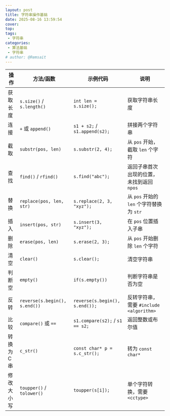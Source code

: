 ```yaml
---
layout: post
title: 字符串操作基础
date: 2025-08-16 13:59:54
cover: 
top: 
tags: 
 - 字符串
categories: 
 - 算法基础
 - 字符串
# author: @Remsait
---
```


| 操作 | 方法/函数 | 示例代码 | 说明 |
|------|-----------|----------|------|
| 获取长度 | `s.size()` / `s.length()` | `int len = s.size();` | 获取字符串长度 |
| 连接 | `+` 或 `append()` | `s1 + s2;` / `s1.append(s2);` | 拼接两个字符串 |
| 截取 | `substr(pos, len)` | `s.substr(2, 4);` | 从 `pos` 开始，截取 `len` 个字符 |
| 查找 | `find()` / `rfind()` | `s.find("abc");` | 返回子串首次出现的位置，未找到返回 `npos` |
| 替换 | `replace(pos, len, str)` | `s.replace(2, 3, "xyz");` | 从 `pos` 开始的 `len` 个字符替换为 `str` |
| 插入 | `insert(pos, str)` | `s.insert(3, "xyz");` | 在 `pos` 位置插入子串 |
| 删除 | `erase(pos, len)` | `s.erase(2, 3);` | 从 `pos` 开始删除 `len` 个字符 |
| 清空 | `clear()` | `s.clear();` | 清空字符串 |
| 判断空 | `empty()` | `if(s.empty())` | 判断字符串是否为空 |
| 反转 | `reverse(s.begin(), s.end())` | `reverse(s.begin(), s.end());` | 反转字符串，需要 `#include <algorithm>` |
| 比较 | `compare()` 或 `==` | `s1.compare(s2);` / `s1 == s2;` | 返回整数或布尔值 |
| 转换为C串 | `c_str()` | `const char* p = s.c_str();` | 转为 `const char*` |
| 修改大小写 | `toupper()` / `tolower()` | `toupper(s[i]);` | 单个字符转换，需要 `<cctype>` |
